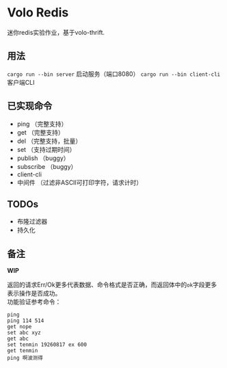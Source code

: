# Volo Redis

迷你redis实验作业，基于volo-thrift.  

## 用法

`cargo run --bin server` 启动服务（端口8080）
`cargo run --bin client-cli` 客户端CLI

## 已实现命令
- ping （完整支持）
- get （完整支持）
- del （完整支持，批量）
- set （支持过期时间）
- publish （buggy）
- subscribe （buggy）
- client-cli
- 中间件 （过滤非ASCII可打印字符，请求计时）

## TODOs

- 布隆过滤器
- 持久化

## 备注

**WIP**

返回的请求Err/Ok更多代表数据、命令格式是否正确，而返回体中的`ok`字段更多表示操作是否成功。  
功能验证参考命令：  
```plaintext
ping
ping 114 514
get nope
set abc xyz
get abc
set tenmin 19260817 ex 600
get tenmin
ping 啊波测得
```